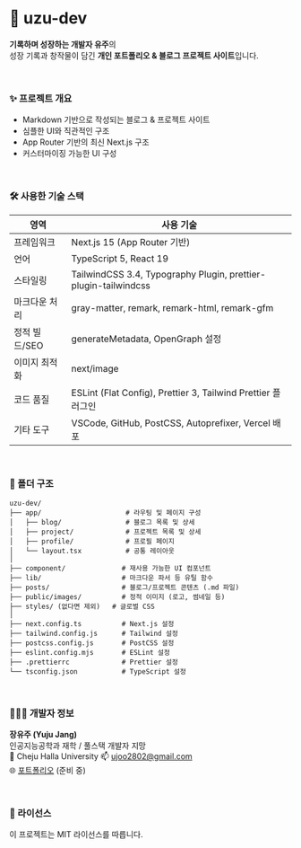 # 🌙 uzu-dev

**기록하며 성장하는 개발자 유주**의  
성장 기록과 창작물이 담긴 **개인 포트폴리오 & 블로그 프로젝트 사이트**입니다.

<br/>

### ✨ 프로젝트 개요

- Markdown 기반으로 작성되는 블로그 & 프로젝트 사이트
- 심플한 UI와 직관적인 구조
- App Router 기반의 최신 Next.js 구조
- 커스터마이징 가능한 UI 구성

<br/>

### 🛠️ 사용한 기술 스택

| 영역          | 사용 기술                                                       |
| ------------- | --------------------------------------------------------------- |
| 프레임워크    | Next.js 15 (App Router 기반)                                    |
| 언어          | TypeScript 5, React 19                                          |
| 스타일링      | TailwindCSS 3.4, Typography Plugin, prettier-plugin-tailwindcss |
| 마크다운 처리 | gray-matter, remark, remark-html, remark-gfm                    |
| 정적 빌드/SEO | generateMetadata, OpenGraph 설정                                |
| 이미지 최적화 | next/image                                                      |
| 코드 품질     | ESLint (Flat Config), Prettier 3, Tailwind Prettier 플러그인    |
| 기타 도구     | VSCode, GitHub, PostCSS, Autoprefixer, Vercel 배포              |

<br/>

### 📁 폴더 구조

```
uzu-dev/
├── app/                     # 라우팅 및 페이지 구성
│   ├── blog/                # 블로그 목록 및 상세
│   ├── project/             # 프로젝트 목록 및 상세
│   ├── profile/             # 프로필 페이지
│   └── layout.tsx           # 공통 레이아웃
│
├── component/              # 재사용 가능한 UI 컴포넌트
├── lib/                    # 마크다운 파서 등 유틸 함수
├── posts/                  # 블로그/프로젝트 콘텐츠 (.md 파일)
├── public/images/          # 정적 이미지 (로고, 썸네일 등)
├── styles/ (없다면 제외)   # 글로벌 CSS
│
├── next.config.ts          # Next.js 설정
├── tailwind.config.js      # Tailwind 설정
├── postcss.config.js       # PostCSS 설정
├── eslint.config.mjs       # ESLint 설정
├── .prettierrc             # Prettier 설정
└── tsconfig.json           # TypeScript 설정
```

<br/>

### 👩🏻‍💻 개발자 정보

**장유주 (Yuju Jang)**  
인공지능공학과 재학 / 풀스택 개발자 지망  
📍 Cheju Halla University
📫 ujoo2802@gmail.com  
🌐 [포트폴리오](https://uzu.dev) (준비 중)

<br/>

### 📄 라이선스

이 프로젝트는 MIT 라이선스를 따릅니다.
